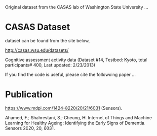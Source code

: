 Original dataset from the CASAS lab of Washington State University ...
# CASAS Dataset
dataset can be found from the site below,

http://casas.wsu.edu/datasets/

Cognitive assessment activity data (Dataset #14, Testbed: Kyoto, total participants# 400, Last updated: 2/23/2013)


If you find the code is useful, please cite the followoing paper ...
# Publication
https://www.mdpi.com/1424-8220/20/21/6031 (Sensors).

Ahamed, F.; Shahrestani, S.; Cheung, H. Internet of Things and Machine Learning for Healthy Ageing: Identifying the Early Signs of Dementia. Sensors 2020, 20, 6031. 
